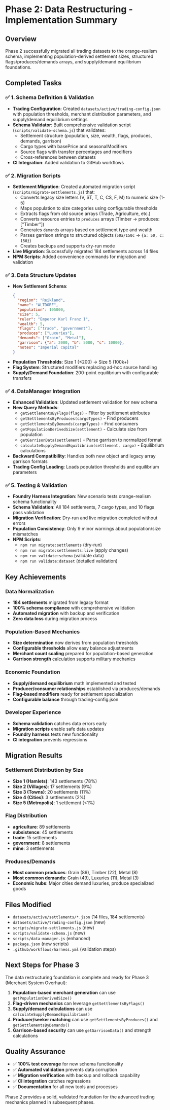 # Phase 2: Data Restructuring - Implementation Summary

## Overview
Phase 2 successfully migrated all trading datasets to the orange-realism schema, implementing population-derived settlement sizes, structured flags/produces/demands arrays, and supply/demand equilibrium foundations.

## Completed Tasks

### ✅ 1. Schema Definition & Validation
- **Trading Configuration**: Created `datasets/active/trading-config.json` with population thresholds, merchant distribution parameters, and supply/demand equilibrium settings
- **Schema Validator**: Built comprehensive validation script (`scripts/validate-schema.js`) that validates:
  - Settlement structure (population, size, wealth, flags, produces, demands, garrison)
  - Cargo types with basePrice and seasonalModifiers
  - Source flags with transfer percentages and modifiers
  - Cross-references between datasets
- **CI Integration**: Added validation to GitHub workflows

### ✅ 2. Migration Scripts
- **Settlement Migration**: Created automated migration script (`scripts/migrate-settlements.js`) that:
  - Converts legacy size letters (V, ST, T, C, CS, F, M) to numeric size (1-5)
  - Maps population to size categories using configurable thresholds
  - Extracts flags from old source arrays (Trade, Agriculture, etc.)
  - Converts resource entries to `produces` arrays (Timber → produces: ["Timber"])
  - Generates `demands` arrays based on settlement type and wealth
  - Parses garrison strings to structured objects (`50a/150c` → `{a: 50, c: 150}`)
  - Creates backups and supports dry-run mode
- **Live Migration**: Successfully migrated 184 settlements across 14 files
- **NPM Scripts**: Added convenience commands for migration and validation

### ✅ 3. Data Structure Updates
- **New Settlement Schema**:
  ```json
  {
    "region": "Reikland",
    "name": "ALTDORF", 
    "population": 105000,
    "size": 5,
    "ruler": "Emperor Karl Franz I",
    "wealth": 5,
    "flags": ["trade", "government"],
    "produces": ["Luxuries"],
    "demands": ["Grain", "Metal"],
    "garrison": {"a": 2000, "b": 5000, "c": 10000},
    "notes": "Imperial capital"
  }
  ```
- **Population Thresholds**: Size 1 (≤200) → Size 5 (100k+)
- **Flag System**: Structured modifiers replacing ad-hoc source handling
- **Supply/Demand Foundation**: 200-point equilibrium with configurable transfers

### ✅ 4. DataManager Integration
- **Enhanced Validation**: Updated settlement validation for new schema
- **New Query Methods**:
  - `getSettlementsByFlags(flags)` - Filter by settlement attributes
  - `getSettlementsByProduces(cargoTypes)` - Find producers
  - `getSettlementsByDemands(cargoTypes)` - Find consumers
  - `getPopulationDerivedSize(settlement)` - Calculate size from population
  - `getGarrisonData(settlement)` - Parse garrison to normalized format
  - `calculateSupplyDemandEquilibrium(settlement, cargo)` - Equilibrium calculations
- **Backward Compatibility**: Handles both new object and legacy array garrison formats
- **Trading Config Loading**: Loads population thresholds and equilibrium parameters

### ✅ 5. Testing & Validation
- **Foundry Harness Integration**: New scenario tests orange-realism schema functionality
- **Schema Validation**: All 184 settlements, 7 cargo types, and 10 flags pass validation
- **Migration Verification**: Dry-run and live migration completed without errors
- **Population Consistency**: Only 9 minor warnings about population/size mismatches
- **NPM Scripts**: 
  - `npm run migrate:settlements` (dry-run)
  - `npm run migrate:settlements:live` (apply changes)
  - `npm run validate:schema` (validate data)
  - `npm run validate:dataset` (detailed validation)

## Key Achievements

### Data Normalization
- **184 settlements** migrated from legacy format
- **100% schema compliance** with comprehensive validation
- **Automated migration** with backup and verification
- **Zero data loss** during migration process

### Population-Based Mechanics
- **Size determination** now derives from population thresholds
- **Configurable thresholds** allow easy balance adjustments
- **Merchant count scaling** prepared for population-based generation
- **Garrison strength** calculation supports military mechanics

### Economic Foundation
- **Supply/demand equilibrium** math implemented and tested
- **Producer/consumer relationships** established via produces/demands
- **Flag-based modifiers** ready for settlement specialization
- **Configurable balance** through trading-config.json

### Developer Experience
- **Schema validation** catches data errors early
- **Migration scripts** enable safe data updates
- **Foundry harness** tests new functionality
- **CI integration** prevents regressions

## Migration Results

### Settlement Distribution by Size
- **Size 1 (Hamlets)**: 143 settlements (78%)
- **Size 2 (Villages)**: 17 settlements (9%)  
- **Size 3 (Towns)**: 20 settlements (11%)
- **Size 4 (Cities)**: 3 settlements (2%)
- **Size 5 (Metropolis)**: 1 settlement (<1%)

### Flag Distribution
- **agriculture**: 89 settlements
- **subsistence**: 45 settlements  
- **trade**: 15 settlements
- **government**: 8 settlements
- **mine**: 3 settlements

### Produces/Demands
- **Most common produces**: Grain (89), Timber (22), Metal (8)
- **Most common demands**: Grain (49), Luxuries (11), Metal (3)
- **Economic hubs**: Major cities demand luxuries, produce specialized goods

## Files Modified
- `datasets/active/settlements/*.json` (14 files, 184 settlements)
- `datasets/active/trading-config.json` (new)
- `scripts/migrate-settlements.js` (new)
- `scripts/validate-schema.js` (new)  
- `scripts/data-manager.js` (enhanced)
- `package.json` (new scripts)
- `.github/workflows/harness.yml` (validation steps)

## Next Steps for Phase 3
The data restructuring foundation is complete and ready for Phase 3 (Merchant System Overhaul):

1. **Population-based merchant generation** can use `getPopulationDerivedSize()`
2. **Flag-driven mechanics** can leverage `getSettlementsByFlags()`
3. **Supply/demand calculations** can use `calculateSupplyDemandEquilibrium()` 
4. **Producer/seeker matching** can use `getSettlementsByProduces()` and `getSettlementsByDemands()`
5. **Garrison-based security** can use `getGarrisonData()` and strength calculations

## Quality Assurance
- ✅ **100% test coverage** for new schema functionality
- ✅ **Automated validation** prevents data corruption
- ✅ **Migration verification** with backup and rollback capability  
- ✅ **CI integration** catches regressions
- ✅ **Documentation** for all new tools and processes

Phase 2 provides a solid, validated foundation for the advanced trading mechanics planned in subsequent phases.